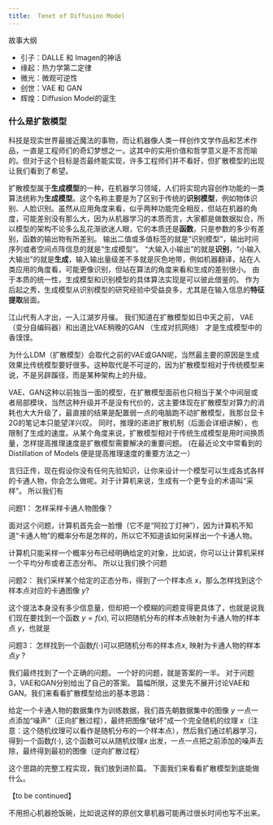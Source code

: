 ```yaml
---
title:  Tenet of Diffusion Model
---
```


故事大纲

- 引子：DALLE 和 Imagen的神话
- 缘起：热力学第二定律
- 微光：微观可逆性
- 创世：VAE 和 GAN
- 辉煌：Diffusion Model的诞生

### 什么是扩散模型


科技是现实世界最接近魔法的事物，而让机器像人类一样创作文学作品和艺术作品，一直是工程师们的奇幻梦想之一。这其中的实用价值和哲学意义是不言而喻的。但对于这个目标是否最终能实现，许多工程师们并不看好，但扩散模型的出现让我们看到了希望。

扩散模型属于**生成模型**的一种，在机器学习领域，人们将实现内容创作功能的一类算法统称为**生成模型**。这个名称主要是为了区别于传统的**识别模型**，例如物体识别、人脸识别。虽然从应用角度来看，似乎两种功能完全相反，但站在机器的角度，可能差别没有那么大，因为从机器学习的本质而言，大家都是做数据拟合，所以模型的架构不论多么乱花渐欲迷人眼，它的本质还是**函数**，只是参数的多少有差别，函数的输出物有所差别。 输出二值或多值标签的就是“识别模型”，输出时间序列或者空间点阵信息的就是“生成模型”。 “大输入小输出”的就是**识别**，“小输入大输出”的就是**生成**，输入输出量级差不多就是灰色地带，例如机器翻译，站在人类应用的角度看，可能更像识别，但站在算法的角度来看和生成的差别很小。 由于本质的统一性，生成模型和识别模型的具体算法实现是可以彼此借鉴的。 作为后起之秀，生成模型从识别模型的研究经验中受益良多，尤其是在输入信息的**特征提取**层面。


江山代有人才出，一入江湖岁月催。 我们知道在扩散模型如日中天之前， VAE（变分自编码器）和出道比VAE稍晚的GAN （生成对抗网络） 才是生成模型中的香馍馍。

为什么LDM（扩散模型）会取代之前的VAE或GAN呢，当然最主要的原因是生成效果比传统模型要好很多。这种取代是不可逆的，因为扩散模型相对于传统模型来说，不是另辟蹊径，而是某种架构上的升级。

VAE、GAN这种以前独当一面的模型，在扩散模型面前也只相当于某个中间层或者局部模块，当然这种升级并不是没有代价的，这主要体现在扩散模型对算力的消耗也大大升级了，最直接的结果是配置弱一点的电脑跑不动扩散模型，我那台显卡2G的笔记本只能望洋兴叹。 同时，推理的递进扩散机制（后面会详细讲解），也限制了生成的速度。从某个角度来说，扩散模型相对于传统生成模型是用时间换质量，怎样提高推理速度是扩散模型需要解决的重要问题。 (在最近论文中常看到的 Distillation of Models  便是提高推理速度的重要方法之一）


言归正传，现在假设你没有任何先验知识，让你来设计一个模型可以生成各式各样的卡通人物，你会怎么做呢。对于计算机来说，生成有一个更专业的术语叫“采样”。 所以我们有

问题1： 怎样采样卡通人物图像？

面对这个问题，计算机首先会一脸懵（它不是“阿拉丁灯神”），因为计算机不知道“卡通人物”的概率分布是怎样的，所以它不知道该如何采样出一个卡通人物。

计算机只能采样一个概率分布已经明确给定的对象，比如说，你可以让计算机采样一个平均分布或者正态分布。 所以让我们换个问题

问题2： 我们采样某个给定的正态分布，得到了一个样本点 $x$，那么怎样找到这个样本点对应的卡通图像 $y$?

这个提法本身没有多少信息量，但却把一个模糊的问题变得更具体了，也就是说我们现在要找到一个函数 $y = f(x)$, 可以把随机分布的样本点映射为卡通人物的样本点 $y$，也就是

问题3： 怎样找到一个函数$f(\cdot)$可以把随机分布的样本点$x$, 映射为卡通人物的样本点$y$ ?

我们最终找到了一个正确的问题。 一个好的问题，就是答案的一半。 对于问题3，VAE和GAN分别给出了自己的答案。 篇幅所限，这里先不展开讨论VAE和GAN。我们来看看扩散模型给出的基本思路：

给定一个卡通人物的数据集作为训练数据，我们首先朝数据集中的图像 $y$ 一点一点添加“噪声”（正向扩散过程），最终把图像“破坏”成一个完全随机的纹理 $x$（注意：这个随机纹理可以看作是随机分布的一个样本点），然后我们通过机器学习，得到一个函数$f(\cdot)$, 这个函数可以从随机纹理$x$ 出发，一点一点把之前添加的噪声去除，最终得到最初的图像（逆向扩散过程）

这个思路的完整工程实现，我们放到进阶篇。 下面我们来看看扩散模型到底能做什么。


【to be continued】

不用担心机器抢饭碗，比如说这样的原创文章机器可能再过很长时间也写不出来。
